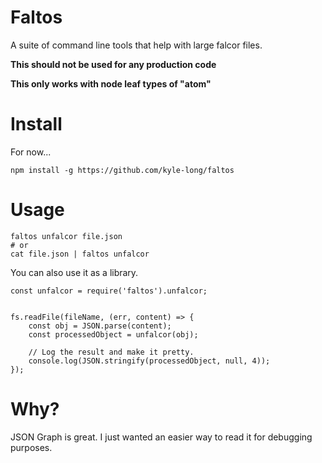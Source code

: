 # Faltos
A suite of command line tools that help with large falcor files.

**This should not be used for any production code**

**This only works with node leaf types of "atom"**

Install
=======

For now...

    npm install -g https://github.com/kyle-long/faltos


Usage
=====

    faltos unfalcor file.json
    # or
    cat file.json | faltos unfalcor


You can also use it as a library.

    const unfalcor = require('faltos').unfalcor;

    
    fs.readFile(fileName, (err, content) => {
        const obj = JSON.parse(content);
        const processedObject = unfalcor(obj);
        
        // Log the result and make it pretty.
        console.log(JSON.stringify(processedObject, null, 4));
    });


Why?
====

JSON Graph is great. I just wanted an easier way to read it for debugging purposes.

